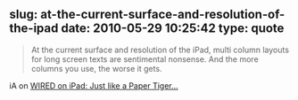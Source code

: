 slug: at-the-current-surface-and-resolution-of-the-ipad
date: 2010-05-29 10:25:42
type: quote
---

> At the current surface and resolution of the iPad, multi column layouts for long screen texts are sentimental nonsense. And the more columns you use, the worse it gets.

iA on [WIRED on iPad: Just like a Paper Tiger…](http://informationarchitects.jp/wired-on-ipad-just-like-a-paper-tiger/)

